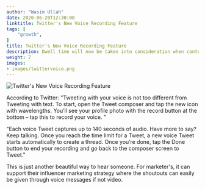 ```yaml
---
author: "Wasim Ullah"
date: 2020-06-20T12:30:00
linktitle: Twitter's New Voice Recording Feature
tags: [
    "growth",
]
title: Twitter's New Voice Recording Feature
description: Dwell time will now be taken into consideration when content is ranked in the LinkedIn feed.
weight: 7
images:
- images/twittervoice.png
---
```


![Twitter's New Voice Recording Feature](/images/twittervoice.png)

According to Twitter: "Tweeting with your voice is not too different from Tweeting with text. To start, open the Tweet composer and tap the new icon with wavelengths. You’ll see your profile photo with the record button at the bottom – tap this to record your voice. "

"Each voice Tweet captures up to 140 seconds of audio. Have more to say? Keep talking. Once you reach the time limit for a Tweet, a new voice Tweet starts automatically to create a thread. Once you’re done, tap the Done button to end your recording and go back to the composer screen to Tweet."

This is just another beautiful way to hear someone. For marketer's, it can support their influencer marketing strategy where the shoutouts can easily be given through voice messages if not video.
